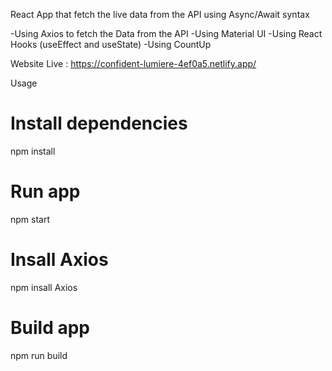 React App that fetch the live data from the API using Async/Await syntax

-Using Axios to fetch the Data from the API
-Using Material UI
-Using React Hooks (useEffect and useState)
-Using CountUp

Website Live : https://confident-lumiere-4ef0a5.netlify.app/


Usage
# Install dependencies
npm install
# Run app
npm start
# Insall Axios
npm insall Axios
# Build app
npm run build
